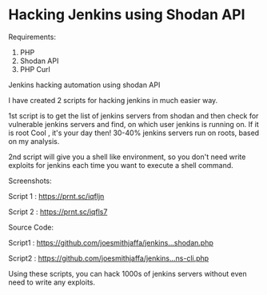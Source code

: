 # Hacking Jenkins using Shodan API

Requirements:
1. PHP
2. Shodan API
3. PHP Curl

Jenkins hacking automation using shodan API

I have created 2 scripts for hacking jenkins in much easier way.

1st script is to get the list of jenkins servers from shodan and then check for vulnerable jenkins servers and find, on which user jenkins is running on. If it is root Cool , it's your day then! 30-40% jenkins servers run on roots, based on my analysis.

2nd script will give you a shell like environment, so you don't need write exploits for jenkins each time you want to execute a shell command.

Screenshots:

Script 1 : https://prnt.sc/iqfljn

Script 2 : https://prnt.sc/iqfls7

Source Code:

Script1 : https://github.com/joesmithjaffa/jenkins...shodan.php

Script2 : https://github.com/joesmithjaffa/jenkins...ns-cli.php

Using these scripts, you can hack 1000s of jenkins servers without even need to write any exploits.
